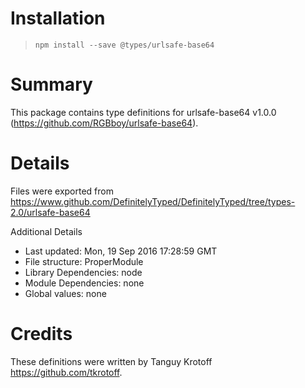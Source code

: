 # Installation
> `npm install --save @types/urlsafe-base64`

# Summary
This package contains type definitions for urlsafe-base64 v1.0.0 (https://github.com/RGBboy/urlsafe-base64).

# Details
Files were exported from https://www.github.com/DefinitelyTyped/DefinitelyTyped/tree/types-2.0/urlsafe-base64

Additional Details
 * Last updated: Mon, 19 Sep 2016 17:28:59 GMT
 * File structure: ProperModule
 * Library Dependencies: node
 * Module Dependencies: none
 * Global values: none

# Credits
These definitions were written by Tanguy Krotoff <https://github.com/tkrotoff>.
